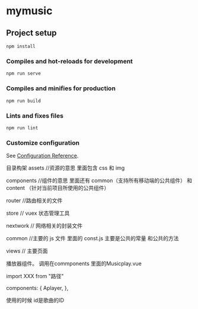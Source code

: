 # mymusic

## Project setup

```
npm install
```

### Compiles and hot-reloads for development

```
npm run serve
```

### Compiles and minifies for production

```
npm run build
```

### Lints and fixes files

```
npm run lint
```

### Customize configuration

See [Configuration Reference](https://cli.vuejs.org/config/).

目录构架
assets //资源的意思
里面包含 css 和 img

components //组件的意思
里面还有 common（支持所有移动端的公共组件） 和 content （针对当前项目所使用的公共组件）

router //路由相关的文件

store // vuex 状态管理工具

nextwork // 网络相关的封装文件

common //主要的 js 文件 里面的 const.js 主要是公共的常量 和公共的方法

views // 主要页面


播放器组件。
调用在commponents 里面的Musicplay.vue

import XXX from "路径"

components: {
    Aplayer,
  },

使用的时候   <Aplayer :id="id"></Aplayer> 
id是歌曲的ID